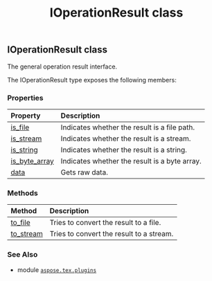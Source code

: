 ﻿---
title: IOperationResult class
second_title: Aspose.TeX for Python via .NET API References
description: 
type: docs
weight: 50
url: /python-net/aspose.tex.plugins/ioperationresult/
is_root: false
---

## IOperationResult class

The general operation result interface.



The IOperationResult type exposes the following members:

### Properties
| Property | Description |
| :- | :- |
| [is_file](/tex/python-net/aspose.tex.plugins/ioperationresult/is_file) | Indicates whether the result is a file path. |
| [is_stream](/tex/python-net/aspose.tex.plugins/ioperationresult/is_stream) | Indicates whether the result is a stream. |
| [is_string](/tex/python-net/aspose.tex.plugins/ioperationresult/is_string) | Indicates whether the result is a string. |
| [is_byte_array](/tex/python-net/aspose.tex.plugins/ioperationresult/is_byte_array) | Indicates whether the result is a byte array. |
| [data](/tex/python-net/aspose.tex.plugins/ioperationresult/data) | Gets raw data. |


### Methods
| Method | Description |
| :- | :- |
| [to_file](/tex/python-net/aspose.tex.plugins/ioperationresult/to_file/#) | Tries to convert the result to a file. |
| [to_stream](/tex/python-net/aspose.tex.plugins/ioperationresult/to_stream/#) | Tries to convert the result to a stream. |



### See Also
* module [`aspose.tex.plugins`](..)
